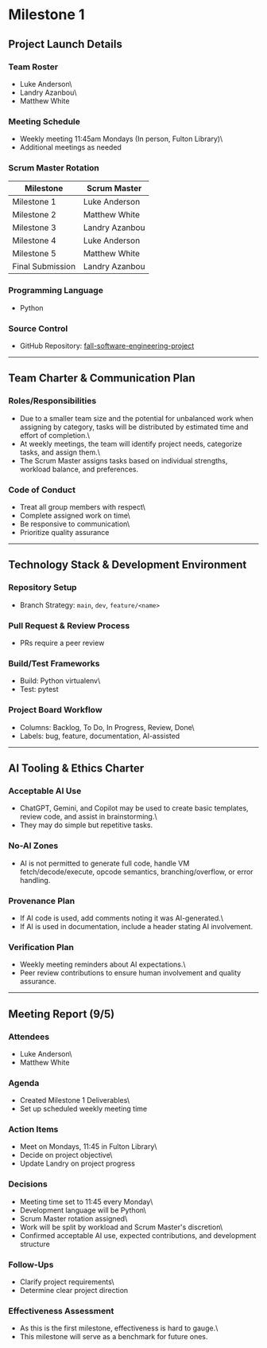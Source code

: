 # Milestone 1

## Project Launch Details

### Team Roster

-   Luke Anderson\
-   Landry Azanbou\
-   Matthew White

### Meeting Schedule

-   Weekly meeting 11:45am Mondays (In person, Fulton Library)\
-   Additional meetings as needed

### Scrum Master Rotation

  |Milestone          |Scrum Master|
  |------------------ |----------------|
  |Milestone 1        |Luke Anderson|
  |Milestone 2        |Matthew White|
  |Milestone 3        |Landry Azanbou|
  |Milestone 4        |Luke Anderson|
  |Milestone 5        |Matthew White|
  |Final Submission   |Landry Azanbou|

### Programming Language

-   Python

### Source Control

-   GitHub Repository:
    [fall-software-engineering-project](https://github.com/LukeA-17/fall-software-engineering-project.git)

------------------------------------------------------------------------

## Team Charter & Communication Plan

### Roles/Responsibilities

-   Due to a smaller team size and the potential for unbalanced work
    when assigning by category, tasks will be distributed by estimated
    time and effort of completion.\
-   At weekly meetings, the team will identify project needs, categorize
    tasks, and assign them.\
-   The Scrum Master assigns tasks based on individual strengths,
    workload balance, and preferences.

### Code of Conduct

-   Treat all group members with respect\
-   Complete assigned work on time\
-   Be responsive to communication\
-   Prioritize quality assurance

------------------------------------------------------------------------

## Technology Stack & Development Environment

### Repository Setup

-   Branch Strategy: `main`, `dev`, `feature/<name>`

### Pull Request & Review Process

-   PRs require a peer review

### Build/Test Frameworks

-   Build: Python virtualenv\
-   Test: pytest

### Project Board Workflow

-   Columns: Backlog, To Do, In Progress, Review, Done\
-   Labels: bug, feature, documentation, AI-assisted

------------------------------------------------------------------------

## AI Tooling & Ethics Charter

### Acceptable AI Use

-   ChatGPT, Gemini, and Copilot may be used to create basic templates,
    review code, and assist in brainstorming.\
-   They may do simple but repetitive tasks.

### No-AI Zones

-   AI is not permitted to generate full code, handle VM
    fetch/decode/execute, opcode semantics, branching/overflow, or error
    handling.

### Provenance Plan

-   If AI code is used, add comments noting it was AI-generated.\
-   If AI is used in documentation, include a header stating AI
    involvement.

### Verification Plan

-   Weekly meeting reminders about AI expectations.\
-   Peer review contributions to ensure human involvement and quality
    assurance.

------------------------------------------------------------------------

## Meeting Report (9/5)

### Attendees

-   Luke Anderson\
-   Matthew White

### Agenda

-   Created Milestone 1 Deliverables\
-   Set up scheduled weekly meeting time

### Action Items

-   Meet on Mondays, 11:45 in Fulton Library\
-   Decide on project objective\
-   Update Landry on project progress

### Decisions

-   Meeting time set to 11:45 every Monday\
-   Development language will be Python\
-   Scrum Master rotation assigned\
-   Work will be split by workload and Scrum Master's discretion\
-   Confirmed acceptable AI use, expected contributions, and development
    structure

### Follow-Ups

-   Clarify project requirements\
-   Determine clear project direction

### Effectiveness Assessment

-   As this is the first milestone, effectiveness is hard to gauge.\
-   This milestone will serve as a benchmark for future ones.
